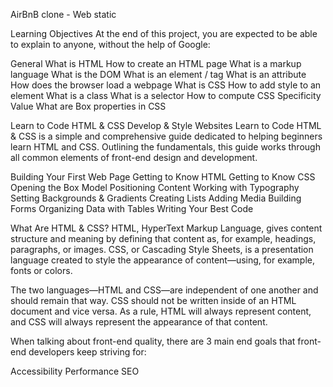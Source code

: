 AirBnB clone - Web static


Learning Objectives
At the end of this project, you are expected to be able to explain to anyone, without the help of Google:

General
What is HTML
How to create an HTML page
What is a markup language
What is the DOM
What is an element / tag
What is an attribute
How does the browser load a webpage
What is CSS
How to add style to an element
What is a class
What is a selector
How to compute CSS Specificity Value
What are Box properties in CSS

Learn to Code HTML & CSS
Develop & Style Websites
Learn to Code HTML & CSS is a simple and comprehensive guide dedicated to helping beginners learn HTML and CSS. Outlining the fundamentals, this guide works through all common elements of front-end design and development.

Building Your First Web Page
Getting to Know HTML
Getting to Know CSS
Opening the Box Model
Positioning Content
Working with Typography
Setting Backgrounds & Gradients
Creating Lists
Adding Media
Building Forms
Organizing Data with Tables
Writing Your Best Code


What Are HTML & CSS?
HTML, HyperText Markup Language, gives content structure and meaning by defining that content as, for example, headings, paragraphs, or images. CSS, or Cascading Style Sheets, is a presentation language created to style the appearance of content—using, for example, fonts or colors.

The two languages—HTML and CSS—are independent of one another and should remain that way. CSS should not be written inside of an HTML document and vice versa. As a rule, HTML will always represent content, and CSS will always represent the appearance of that content.

When talking about front-end quality, there are 3 main end goals that front-end developers keep striving for:

Accessibility
Performance
SEO
